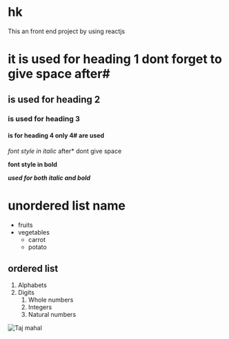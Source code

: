 # hk
This an front end project by using reactjs
# it is used for heading 1 dont forget to give space after#
## is used for heading 2 
### is used for heading 3
#### is for heading 4 only 4# are used
*font style in italic* after* dont give space

**font style in bold**

***used for both italic and bold***
# unordered list name
* fruits
* vegetables
  * carrot
  * potato
## ordered list
1. Alphabets
2. Digits
    1. Whole numbers
    2. Integers
    3. Natural numbers

![Taj mahal](https://www.google.com/search?q=taj+mahal+images&rlz=1C1SQJL_enIN919IN919&sxsrf=ALeKk031uRKDXcDOSnVQs_fP0rNfLkSfug:1620724653459&tbm=isch&source=iu&ictx=1&fir=SQDwgDdVj9EABM%252CC8YZfvssBsvuXM%252C_&vet=1&usg=AI4_-kTRwuLpVpNFZATm2ILipFLl8kV0eA&sa=X&ved=2ahUKEwid2f3ppcHwAhVe63MBHZu0CVIQ9QF6BAgHEAE&biw=1242&bih=597#imgrc=SQDwgDdVj9EABM)

